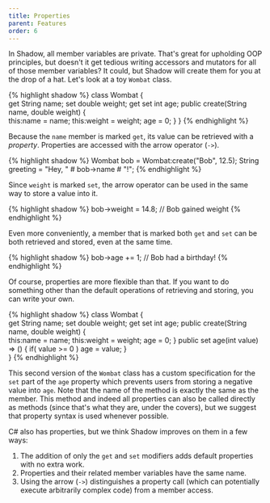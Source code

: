 ```yaml
---
title: Properties
parent: Features
order: 6
---
```


In Shadow, all member variables are private.  That's great for upholding OOP principles, but doesn't it get tedious writing accessors and mutators for all of those member variables?  It could, but Shadow will create them for you at the drop of a hat.  Let's look at a toy `Wombat` class.

{% highlight shadow %}
class Wombat
{    
	get String name;
	set double weight;
	get set int age;
	public create(String name, double weight)
	{        
		this:name = name;
		this:weight = weight;
		age = 0;
	}
}
{% endhighlight %}

Because the `name` member is marked `get`, its value can be retrieved with a *property*.  Properties are accessed with the arrow operator (`->`).

{% highlight shadow %}
Wombat bob = Wombat:create("Bob", 12.5);
String greeting = "Hey, " # bob->name # "!";
{% endhighlight %}

Since `weight` is marked `set`, the arrow operator can be used in the same way to store a value into it.

{% highlight shadow %}
bob->weight = 14.8; // Bob gained weight
{% endhighlight %}

Even more conveniently, a member that is marked both `get` and `set` can be both retrieved and stored, even at the same time.

{% highlight shadow %}
bob->age += 1; // Bob had a birthday!
{% endhighlight %}	

Of course, properties are more flexible than that.  If you want to do something other than the default operations of retrieving and storing, you can write your own.

{% highlight shadow %}
class Wombat
{    
	get String name;
	set double weight;
	get set int age;
	public create(String name, double weight)
	{        
		this:name = name;
		this:weight = weight;
		age = 0;
	}
	public set age(int value) => ()
	{
		if( value >= 0 )
			age = value;
	}    
}
{% endhighlight %}

This second version of the `Wombat` class has a custom specification for the `set` part of the `age` property which prevents users from storing a negative value into `age`.  Note that the name of the method is exactly the same as the member.  This method and indeed all properties can also be called directly as methods (since that's what they are, under the covers), but we suggest that property syntax is used whenever possible.

C# also has properties, but we think Shadow improves on them in a few ways:

1. The addition of only the `get` and `set` modifiers adds default properties with no extra work.
2. Properties and their related member variables have the same name.
3. Using the arrow (`->`) distinguishes a property call (which can potentially execute arbitrarily complex code) from a member access.